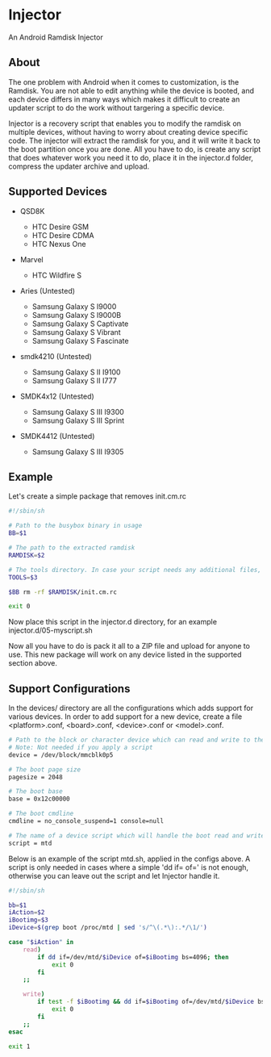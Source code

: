 Injector
========

An Android Ramdisk Injector

About
------
The one problem with Android when it comes to customization, is the Ramdisk. You are not able to edit anything while the device is booted, and each device differs in many ways which makes it difficult to create an updater script to do the work without targering a specific device. 

Injector is a recovery script that enables you to modify the ramdisk on multiple devices, without having to worry about creating device specific code. The injector will extract the ramdisk for you, and it will write it back to the boot partition once you are done. All you have to do, is create any script that does whatever work you need it to do, place it in the injector.d folder, compress the updater archive and upload. 

Supported Devices
------

* QSD8K
    * HTC Desire GSM
    * HTC Desire CDMA
    * HTC Nexus One

* Marvel
    * HTC Wildfire S

* Aries (Untested)
    * Samsung Galaxy S I9000
    * Samsung Galaxy S I9000B
    * Samsung Galaxy S Captivate
    * Samsung Galaxy S Vibrant
    * Samsung Galaxy S Fascinate

* smdk4210 (Untested)
    * Samsung Galaxy S II I9100
    * Samsung Galaxy S II I777

* SMDK4x12 (Untested)
    * Samsung Galaxy S III I9300
    * Samsung Galaxy S III Sprint

* SMDK4412 (Untested)
    * Samsung Galaxy S III I9305

Example
------
Let's create a simple package that removes init.cm.rc

```bash
#!/sbin/sh

# Path to the busybox binary in usage
BB=$1

# The path to the extracted ramdisk
RAMDISK=$2

# The tools directory. In case your script needs any additional files, this is where to place them
TOOLS=$3

$BB rm -rf $RAMDISK/init.cm.rc

exit 0
```

Now place this script in the injector.d directory, for an example injector.d/05-myscript.sh

Now all you have to do is pack it all to a ZIP file and upload for anyone to use. This new package will work on any device listed in the supported section above.

Support Configurations
------
In the devices/ directory are all the configurations which adds support for various devices. In order to add support for a new device, create a file &lt;platform&gt;.conf, &lt;board&gt;.conf, &lt;device&gt;.conf or &lt;model&gt;.conf. 

```bash
# Path to the block or character device which can read and write to the boot partition
# Note: Not needed if you apply a script
device = /dev/block/mmcblk0p5

# The boot page size
pagesize = 2048

# The boot base
base = 0x12c00000

# The boot cmdline
cmdline = no_console_suspend=1 console=null

# The name of a device script which will handle the boot read and write
script = mtd
```
Below is an example of the script mtd.sh, applied in the configs above. A script is only needed in cases where a simple 'dd if= of=' is not enough, otherwise you can leave out the script and let Injector handle it.

```bash
#!/sbin/sh

bb=$1
iAction=$2
iBootimg=$3
iDevice=$(grep boot /proc/mtd | sed 's/^\(.*\):.*/\1/')

case "$iAction" in 
    read)
        if dd if=/dev/mtd/$iDevice of=$iBootimg bs=4096; then
            exit 0
        fi
    ;;

    write)
        if test -f $iBootimg && dd if=$iBootimg of=/dev/mtd/$iDevice bs=4096; then
            exit 0
        fi
    ;;
esac

exit 1
```
